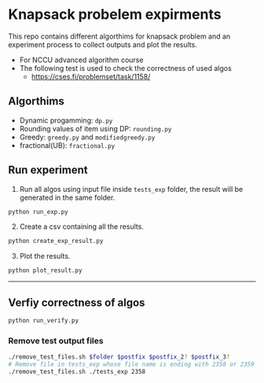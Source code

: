 # Knapsack probelem expirments

This repo contains different algorthims for knapsack problem and an experiment process to collect outputs and plot the results.

- For NCCU advanced algorithm course
- The following test is used to check the correctness of used algos
  - https://cses.fi/problemset/task/1158/

## Algorthims
- Dynamic progamming: `dp.py`
- Rounding values of item using DP: `rounding.py`
- Greedy: `greedy.py` and `modifiedgreedy.py`
- fractional(UB): `fractional.py`

## Run experiment

1. Run all algos using input file inside `tests_exp` folder, the result will be generated in the same folder.
```sh
python run_exp.py
```

2. Create a csv containing all the results.
```sh
python create_exp_result.py
```

3. Plot the results.
```sh
python plot_result.py
```

----

## Verfiy correctness of algos

```sh
python run_verify.py
```
### Remove test output files
```sh
./remove_test_files.sh $folder $postfix $postfix_2? $postfix_3?
# Remove file in tests_exp whose file name is ending with 2358 or 2359
./remove_test_files.sh ./tests_exp 2358
```

